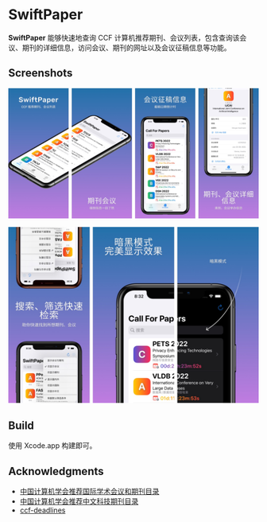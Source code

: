 # SwiftPaper

**SwiftPaper** 能够快速地查询 CCF 计算机推荐期刊、会议列表，包含查询该会议、期刊的详细信息，访问会议、期刊的网址以及会议征稿信息等功能。


## Screenshots

![screenshot1](./screenshots/1.jpg)

![screenshot1](./screenshots/2.jpg)

## Build

使用 Xcode.app 构建即可。

##  Acknowledgments

- [中国计算机学会推荐国际学术会议和期刊目录](https://www.ccf.org.cn/c/2019-04-25/663625.shtml)
- [中国计算机学会推荐中文科技期刊目录](https://www.ccf.org.cn/c/2019-07-31/667609.shtml)
- [ccf-deadlines](https://github.com/ccfddl/ccf-deadlines)
